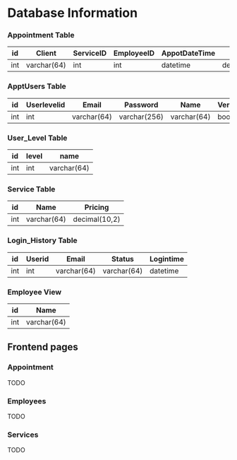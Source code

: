 # Database Information

### Appointment Table

| id  | Client      | ServiceID | EmployeeID | AppotDateTime | Tips          | Total         |
| --- | ----------- | --------- | ---------- | ------------- | ------------- | ------------- |
| int | varchar(64) | int       | int        | datetime      | decimal(10,2) | decimal(10,2) |

### ApptUsers Table

| id  | Userlevelid | Email       | Password     | Name        | Verified | Creationdate |
| --- | ----------- | ----------- | ------------ | ----------- | -------- | ------------ |
| int | int         | varchar(64) | varchar(256) | varchar(64) | boolean  | datetime     |

### User_Level Table

| id  | level | name        |
| --- | ----- | ----------- |
| int | int   | varchar(64) |

### Service Table

| id  | Name        | Pricing       |
| --- | ----------- | ------------- |
| int | varchar(64) | decimal(10,2) |

### Login_History Table

| id  | Userid | Email       | Status      | Logintime |
| --- | ------ | ----------- | ----------- | --------- |
| int | int    | varchar(64) | varchar(64) | datetime  |

### Employee View

| id  | Name        |
| --- | ----------- |
| int | varchar(64) |

## Frontend pages

### Appointment

TODO

### Employees

TODO

### Services

TODO
